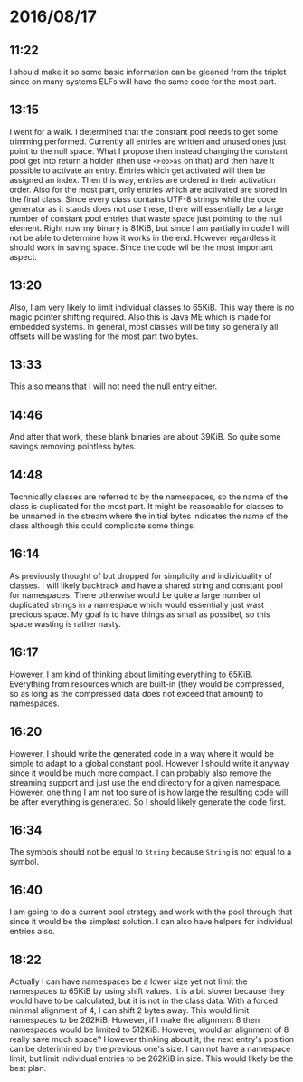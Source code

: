 # 2016/08/17

## 11:22

I should make it so some basic information can be gleaned from the triplet
since on many systems ELFs will have the same code for the most part.

## 13:15

I went for a walk. I determined that the constant pool needs to get some
trimming performed. Currently all entries are written and unused ones just
point to the null space. What I propose then instead changing the constant pool
get into return a holder (then use `<Foo>as` on that) and then have it possible
to activate an entry. Entries which get activated will then be assigned an
index. Then this way, entries are ordered in their activation order. Also
for the most part, only entries which are activated are stored in the final
class. Since every class contains UTF-8 strings while the code generator as
it stands does not use these, there will essentially be a large number of
constant pool entries that waste space just pointing to the null element. Right
now my binary is 81KiB, but since I am partially in code I will not be able to
determine how it works in the end. However regardless it should work in saving
space. Since the code wil be the most important aspect.

## 13:20

Also, I am very likely to limit individual classes to 65KiB. This way there is
no magic pointer shifting required. Also this is Java ME which is made for
embedded systems. In general, most classes will be tiny so generally all
offsets will be wasting for the most part two bytes.

## 13:33

This also means that I will not need the null entry either.

## 14:46

And after that work, these blank binaries are about 39KiB. So quite some
savings removing pointless bytes.

## 14:48

Technically classes are referred to by the namespaces, so the name of the class
is duplicated for the most part. It might be reasonable for classes to be
unnamed in the stream where the initial bytes indicates the name of the class
although this could complicate some things.

## 16:14

As previously thought of but dropped for simplicity and individuality of
classes. I will likely backtrack and have a shared string and constant pool
for namespaces. There otherwise would be quite a large number of duplicated
strings in a namespace which would essentially just wast precious space. My
goal is to have things as small as possibel, so this space wasting is rather
nasty.

## 16:17

However, I am kind of thinking about limiting everything to 65KiB. Everything
from resources which are built-in (they would be compressed, so as long as
the compressed data does not exceed that amount) to namespaces.

## 16:20

However, I should write the generated code in a way where it would be simple to
adapt to a global constant pool. However I should write it anyway since it
would be much more compact. I can probably also remove the streaming support
and just use the end directory for a given namespace. However, one thing I am
not too sure of is how large the resulting code will be after everything is
generated. So I should likely generate the code first.

## 16:34

The symbols should not be equal to `String` because `String` is not equal to
a symbol.

## 16:40

I am going to do a current pool strategy and work with the pool through that
since it would be the simplest solution. I can also have helpers for
individual entries also.

## 18:22

Actually I can have namespaces be a lower size yet not limit the namespaces
to 65KiB by using shift values. It is a bit slower because they would have
to be calculated, but it is not in the class data. With a forced minimal
alignment of 4, I can shift 2 bytes away. This would limit namespaces to be
262KiB. However, if I make the alignment 8 then namespaces would be limited to
512KiB. However, would an alignment of 8 really save much space? However
thinking about it, the next entry's position can be deterimined by the previous
one's size. I can not have a namespace limit, but limit individual entries to
be 262KiB in size. This would likely be the best plan.


